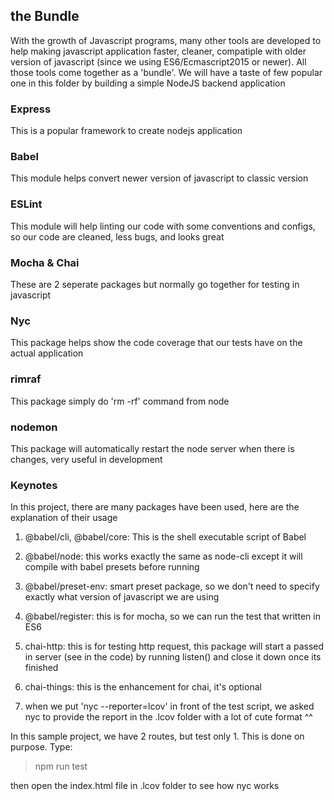 ## the Bundle

With the growth of Javascript programs, many other tools are developed
to help making javascript application faster, cleaner, compatiple with
older version of javascript (since we using ES6/Ecmascript2015 or newer).
All those tools come together as a 'bundle'. We will have a taste of few
popular one in this folder by building a simple NodeJS backend application

### Express

This is a popular framework to create nodejs application

### Babel

This module helps convert newer version of javascript to classic version

### ESLint

This module will help linting our code with some conventions and configs, so our
code are cleaned, less bugs, and looks great

### Mocha & Chai

These are 2 seperate packages but normally go together for testing in javascript

### Nyc

This package helps show the code coverage that our tests have on the actual application

### rimraf

This package simply do 'rm -rf' command from node

### nodemon

This package will automatically restart the node server
when there is changes, very useful in development

### Keynotes

In this project, there are many packages have been used, here are the explanation of their usage

1. @babel/cli, @babel/core: This is the shell executable script of Babel

2. @babel/node: this works exactly the same as node-cli except it will compile with babel presets before running

3. @babel/preset-env: smart preset package, so we don't need to specify exactly what version of javascript we are using

4. @babel/register: this is for mocha, so we can run the test that written in ES6

5. chai-http: this is for testing http request, this package will start a passed in server (see in the code) by running listen() and close it down once its finished

6. chai-things: this is the enhancement for chai, it's optional

7. when we put 'nyc --reporter=lcov' in front of the test script, we asked nyc to provide the report in the .lcov folder with a lot of cute format ^^

In this sample project, we have 2 routes, but test only 1. This is done on purpose.
Type:

> npm run test

then open the index.html file in .lcov folder to see how nyc works
